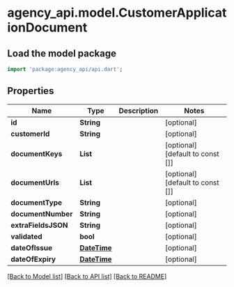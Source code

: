 # agency_api.model.CustomerApplicationDocument

## Load the model package
```dart
import 'package:agency_api/api.dart';
```

## Properties
Name | Type | Description | Notes
------------ | ------------- | ------------- | -------------
**id** | **String** |  | [optional] 
**customerId** | **String** |  | [optional] 
**documentKeys** | **List<String>** |  | [optional] [default to const []]
**documentUrls** | **List<String>** |  | [optional] [default to const []]
**documentType** | **String** |  | [optional] 
**documentNumber** | **String** |  | [optional] 
**extraFieldsJSON** | **String** |  | [optional] 
**validated** | **bool** |  | [optional] 
**dateOfIssue** | [**DateTime**](DateTime.md) |  | [optional] 
**dateOfExpiry** | [**DateTime**](DateTime.md) |  | [optional] 

[[Back to Model list]](../README.md#documentation-for-models) [[Back to API list]](../README.md#documentation-for-api-endpoints) [[Back to README]](../README.md)


